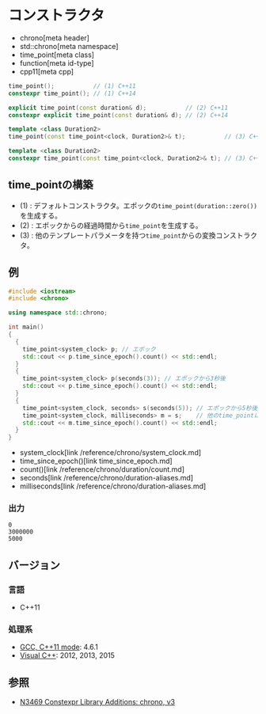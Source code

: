 # コンストラクタ
* chrono[meta header]
* std::chrono[meta namespace]
* time_point[meta class]
* function[meta id-type]
* cpp11[meta cpp]

```cpp
time_point();           // (1) C++11
constexpr time_point(); // (1) C++14

explicit time_point(const duration& d);           // (2) C++11
constexpr explicit time_point(const duration& d); // (2) C++14

template <class Duration2>
time_point(const time_point<clock, Duration2>& t);           // (3) C++14

template <class Duration2>
constexpr time_point(const time_point<clock, Duration2>& t); // (3) C++14
```

## time_pointの構築
- (1) : デフォルトコンストラクタ。エポックの`time_point(duration::zero())`を生成する。
- (2) : エポックからの経過時間から`time_point`を生成する。
- (3) : 他のテンプレートパラメータを持つ`time_point`からの変換コンストラクタ。


## 例
```cpp example
#include <iostream>
#include <chrono>

using namespace std::chrono;

int main()
{
  {
    time_point<system_clock> p; // エポック
    std::cout << p.time_since_epoch().count() << std::endl;
  }
  {
    time_point<system_clock> p(seconds(3)); // エポックから3秒後
    std::cout << p.time_since_epoch().count() << std::endl;
  }
  {
    time_point<system_clock, seconds> s(seconds(5)); // エポックから5秒後
    time_point<system_clock, milliseconds> m = s;    // 他のtime_pointに変換
    std::cout << m.time_since_epoch().count() << std::endl;
  }
}
```
* system_clock[link /reference/chrono/system_clock.md]
* time_since_epoch()[link time_since_epoch.md]
* count()[link /reference/chrono/duration/count.md]
* seconds[link /reference/chrono/duration-aliases.md]
* milliseconds[link /reference/chrono/duration-aliases.md]

### 出力
```
0
3000000
5000
```

## バージョン
### 言語
- C++11

### 処理系
- [GCC, C++11 mode](/implementation.md#gcc): 4.6.1
- [Visual C++](/implementation.md#visual_cpp): 2012, 2013, 2015

## 参照
- [N3469 Constexpr Library Additions: chrono, v3](http://www.open-std.org/jtc1/sc22/wg21/docs/papers/2012/n3469.html)

